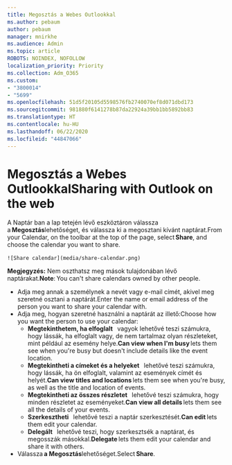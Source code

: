 ```yaml
---
title: Megosztás a Webes Outlookkal
ms.author: pebaum
author: pebaum
manager: mnirkhe
ms.audience: Admin
ms.topic: article
ROBOTS: NOINDEX, NOFOLLOW
localization_priority: Priority
ms.collection: Adm_O365
ms.custom:
- "3800014"
- "5699"
ms.openlocfilehash: 51d5f20105d5598576fb2740070ef8d071dbd173
ms.sourcegitcommit: 981880f6141278b87da22924a39bb1bb5892bb83
ms.translationtype: HT
ms.contentlocale: hu-HU
ms.lasthandoff: 06/22/2020
ms.locfileid: "44847066"
---
```

# <a name="sharing-with-outlook-on-the-web"></a><span data-ttu-id="3d3c7-102">Megosztás a Webes Outlookkal</span><span class="sxs-lookup"><span data-stu-id="3d3c7-102">Sharing with Outlook on the web</span></span>

<span data-ttu-id="3d3c7-103">A Naptár ban a lap tetején lévő eszköztáron válassza a **Megosztás**lehetőséget, és válassza ki a megosztani kívánt naptárat.</span><span class="sxs-lookup"><span data-stu-id="3d3c7-103">From your Calendar, on the toolbar at the top of the page, select **Share**, and choose the calendar you want to share.</span></span>

    ![Share calendar](media/share-calendar.png)

<span data-ttu-id="3d3c7-104">**Megjegyzés:** Nem oszthatsz meg mások tulajdonában lévő naptárakat.</span><span class="sxs-lookup"><span data-stu-id="3d3c7-104">**Note**: You can't share calendars owned by other people.</span></span>

- <span data-ttu-id="3d3c7-105">Adja meg annak a személynek a nevét vagy e-mail címét, akivel meg szeretné osztani a naptárát.</span><span class="sxs-lookup"><span data-stu-id="3d3c7-105">Enter the name or email address of the person you want to share your calendar with.</span></span>
- <span data-ttu-id="3d3c7-106">Adja meg, hogyan szeretné használni a naptárát az illető:</span><span class="sxs-lookup"><span data-stu-id="3d3c7-106">Choose how you want the person to use your calendar:</span></span>
    - <span data-ttu-id="3d3c7-107">**Megtekinthetem, ha elfoglalt**   vagyok lehetővé teszi számukra, hogy lássák, ha elfoglalt vagy, de nem tartalmaz olyan részleteket, mint például az esemény helye.</span><span class="sxs-lookup"><span data-stu-id="3d3c7-107">**Can view when I'm busy** lets them see when you're busy but doesn't include details like the event location.</span></span>
    - <span data-ttu-id="3d3c7-108">**Megtekintheti a címeket és a helyeket**   lehetővé teszi számukra, hogy lássák, ha ön elfoglalt, valamint az események címét és helyét.</span><span class="sxs-lookup"><span data-stu-id="3d3c7-108">**Can view titles and locations** lets them see when you're busy, as well as the title and location of events.</span></span>
    - <span data-ttu-id="3d3c7-109">**Megtekintheti az összes részletet**   lehetővé teszi számukra, hogy minden részletet az eseményeket.</span><span class="sxs-lookup"><span data-stu-id="3d3c7-109">**Can view all details** lets them see all the details of your events.</span></span>
    - <span data-ttu-id="3d3c7-110">**Szerkesztheti**   lehetővé teszi a naptár szerkesztését.</span><span class="sxs-lookup"><span data-stu-id="3d3c7-110">**Can edit** lets them edit your calendar.</span></span>
    - <span data-ttu-id="3d3c7-111">**Delegált**   lehetővé teszi, hogy szerkesztsék a naptárat, és megosszák másokkal.</span><span class="sxs-lookup"><span data-stu-id="3d3c7-111">**Delegate** lets them edit your calendar and share it with others.</span></span>
- <span data-ttu-id="3d3c7-112">Válassza **a Megosztás**lehetőséget.</span><span class="sxs-lookup"><span data-stu-id="3d3c7-112">Select **Share**.</span></span>
